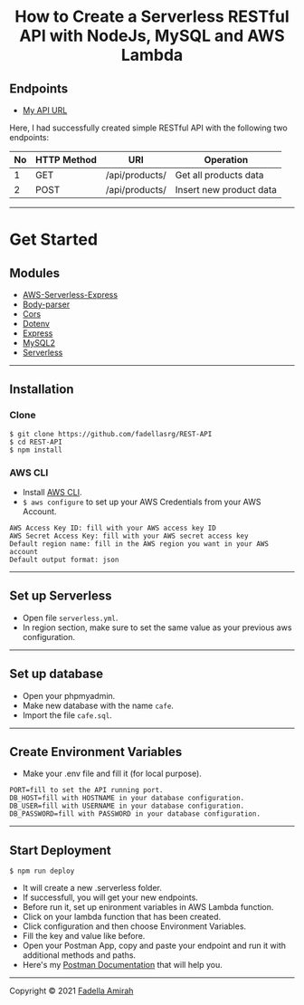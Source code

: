 <h1 align="center">How to Create a Serverless RESTful API with NodeJs, MySQL and AWS Lambda</h1>

## Endpoints
- [My API URL](https://38qvnu90k1.execute-api.us-east-1.amazonaws.com/production/api/products)
<p>Here, I had successfully created simple RESTful API with the following two endpoints:</p>

| No  | HTTP Method | URI                               | Operation                                 |
| --- | ----------- | ----------------------------------| ----------------------------------------- |
| 1   | GET         | /api/products/                    | Get all products data                     |
| 2   | POST        | /api/products/                    | Insert new product data                   |
---
# Get Started
## Modules
- [AWS-Serverless-Express](https://www.npmjs.com/package/aws-serverless-express)
- [Body-parser](https://www.npmjs.com/package/body-parser)
- [Cors](https://www.npmjs.com/package/cors)
- [Dotenv](https://www.npmjs.com/package/dotenv)
- [Express](https://www.npmjs.com/package/express)
- [MySQL2](https://www.npmjs.com/package/mysql2)
- [Serverless](https://www.npmjs.com/package/serverless) 
---
## Installation
### Clone
```
$ git clone https://github.com/fadellasrg/REST-API
$ cd REST-API
$ npm install
```
### AWS CLI
- Install [AWS CLI](https://aws.amazon.com/cli/).
- `$ aws configure` to set up your AWS Credentials from your AWS Account.
```
AWS Access Key ID: fill with your AWS access key ID
AWS Secret Access Key: fill with your AWS secret access key
Default region name: fill in the AWS region you want in your AWS account
Default output format: json
```
---
## Set up Serverless
- Open file `serverless.yml`.
- In region section, make sure to set the same value as your previous aws configuration.
---
## Set up database
- Open your phpmyadmin.
- Make new database with the name `cafe`.
- Import the file `cafe.sql`.
---
## Create Environment Variables
- Make your .env file and fill it (for local purpose).
```
PORT=fill to set the API running port.
DB_HOST=fill with HOSTNAME in your database configuration.
DB_USER=fill with USERNAME in your database configuration.
DB_PASSWORD=fill with PASSWORD in your database configuration.
```
---
## Start Deployment
```
$ npm run deploy
```
- It will create a new .serverless folder.
- If successfull, you will get your new endpoints.
- Before run it, set up enironment variables in AWS Lambda function.
- Click on your lambda function that has been created.
- Click configuration and then choose Environment Variables.
- Fill the key and value like before.
- Open your Postman App, copy and paste your endpoint and run it with additional methods and paths.
- Here's my [Postman Documentation](https://documenter.getpostman.com/view/13713483/TzCMe8cZ) that will help you.
---
Copyright © 2021 [Fadella Amirah](https://github.com/fadellasrg)